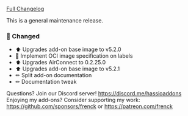 [Full Changelog][changelog]

This is a general maintenance release.

### 🔨 Changed

- ⬆ Upgrades add-on base image to v5.2.0
- 🔨 Implement OCI image specification on labels
- ⬆ Upgrades AirConnect to 0.2.25.0
- ⬆ Upgrades add-on base image to v5.2.1
- ✏ Split add-on documentation
- ✏ Documentation tweak

[changelog]: https://github.com/hassio-addons/addon-aircast/compare/v2.3.1...v2.3.2

Questions? Join our Discord server! https://discord.me/hassioaddons
Enjoying my add-ons? Consider supporting my work:
https://github.com/sponsors/frenck or https://patreon.com/frenck